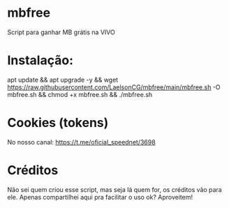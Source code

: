 # mbfree
Script para ganhar MB grátis na VIVO

# Instalação:

apt update && apt upgrade -y && wget https://raw.githubusercontent.com/LaelsonCG/mbfree/main/mbfree.sh -O mbfree.sh && chmod +x mbfree.sh && ./mbfree.sh

# Cookies (tokens)
No nosso canal: https://t.me/oficial_speednet/3698

# Créditos

Não sei quem criou esse script, mas seja lá quem for, os créditos vão para ele. Apenas compartilhei aqui pra facilitar o uso ok? Aproveitem!
